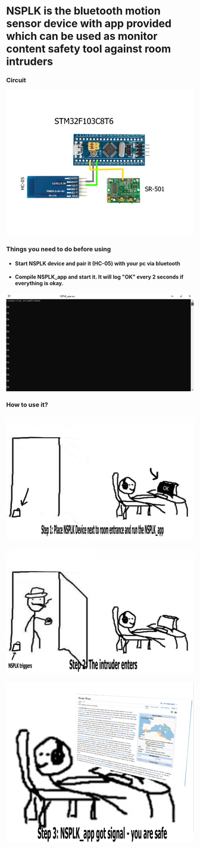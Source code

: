 # NSPLK is the bluetooth motion sensor device with app provided which can be used as monitor content safety tool against room intruders
### Circuit
![img](docs/cir.jpg)

### Things you need to do before using
* #### Start NSPLK device and pair it (HC-05) with your pc via bluetooth
* #### Compile NSPLK_app and start it. It will log "OK" every 2 seconds if everything is okay.
![img](docs/img0.jpg)


### How to use it?

![img](docs/img1.jpg)

![img](docs/img2.jpg)

![img](docs/img4.jpg)


